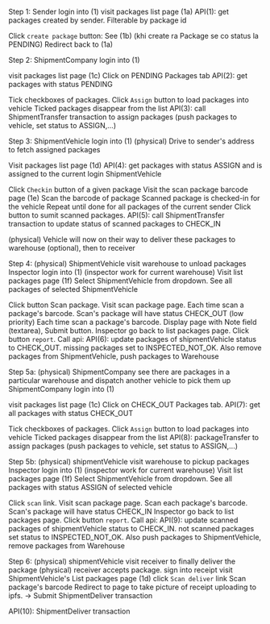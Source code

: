 Step 1:
Sender login into (1)
visit packages list page (1a)
API(1): get packages created by sender. Filterable by package id

Click `create package` button:
See (1b)
(khi create ra Package se co status la PENDING)
Redirect back to (1a)

Step 2:
ShipmentCompany login into (1)

visit packages list page (1c)
Click on PENDING Packages tab
API(2): get packages with status PENDING

Tick checkboxes of packages.
Click `Assign` button to load packages into vehicle
Ticked packages disappear from the list
API(3): call ShipmentTransfer transaction to assign packages (push packages to vehicle, set status to ASSIGN,...)

Step 3:
ShipmentVehicle login into (1)
(physical) Drive to sender's address to fetch assigned packages

Visit packages list page (1d)
API(4): get packages with status ASSIGN and is assigned to the current login ShipmentVehicle

Click `Checkin` button of a given package
Visit the scan package barcode page (1e)
Scan the barcode of package
Scanned package is checked-in for the vehicle
Repeat until done for all packages of the current sender
Click button to sumit scanned packages.
API(5): call ShipmentTransfer transaction to update status of scanned packages to CHECK_IN

(physical) Vehicle will now on their way to deliver these packages to warehouse (optional), then to receiver

Step 4:
(physical) ShipmentVehicle visit warehouse to unload packages
Inspector login into (1) (inspector work for current warehouse)
Visit list packages page (1f)
Select ShipmentVehicle from dropdown. See all packages of selected ShipmentVehicle

Click button Scan package. Visit scan package page.
Each time scan a package's barcode. Scan's package will have status CHECK_OUT
(low priority) Each time scan a package's barcode. Display page with Note field (textarea), Submit button.
Inspector go back to list packages page.
Click button `report`. Call api:
API(6): update packages of shipmentVehicle status to CHECK_OUT. missing packages set to INSPECTED_NOT_OK. Also remove packages from ShipmentVehicle, push packages to Warehouse

Step 5a:
(physical) ShipmentCompany see there are packages in a particular warehouse and dispatch another vehicle to pick them up
ShipmentCompany login into (1)

visit packages list page (1c)
Click on CHECK_OUT Packages tab.
API(7): get all packages with status CHECK_OUT

Tick checkboxes of packages.
Click `Assign` button to load packages into vehicle
Ticked packages disappear from the list
API(8): packageTransfer to assign packages (push packages to vehicle, set status to ASSIGN,...)

Step 5b:
(physical) shipmentVehicle visit warehouse to pickup packages
Inspector login into (1) (inspector work for current warehouse)
Visit list packages page (1f)
Select ShipmentVehicle from dropdown. See all packages with status ASSIGN of selected vehicle

Click `scan` link. Visit scan package page.
Scan each package's barcode. Scan's package will have status CHECK_IN
Inspector go back to list packages page.
Click button `report`. Call api:
API(9): update scanned packages of shipmentVehicle status to CHECK_IN. not scanned packages set status to INSPECTED_NOT_OK. Also push packages to ShipmentVehicle, remove packages from Warehouse

Step 6:
(physical) shipmentVehicle visit receiver to finally deliver the package
(physical) receiver accepts package. sign into receipt
visit ShipmentVehicle's List packages page (1d)
click `Scan deliver` link
Scan package's barcode
Redirect to page to take picture of receipt uploading to ipfs.
-> Submit ShipmentDeliver transaction

API(10): ShipmentDeliver transaction
